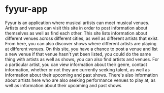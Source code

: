 # fyyur-app
Fyyur is an application where musical artists can meet musical venues.  Artists and venues can visit this site in order to post information about themselves as well as find each other. This site lists information about different venues across different cities, as well as different artists that exist. From here, you can also discover shows where different artists are playing at different venues. On this site, you have a chance to post a venue and list a new venue if that venue hasn't yet been listed, you could do the same thing with artists as well as shows, you can also find artists and venues. For a particular artist, you can view information about their genre, contact information, whether or not they are currently seeking talent, as well as information about their upcoming and past shows. There's also information about artists here who are also seeking performance venues to play at, as well as information about their upcoming and past shows.
